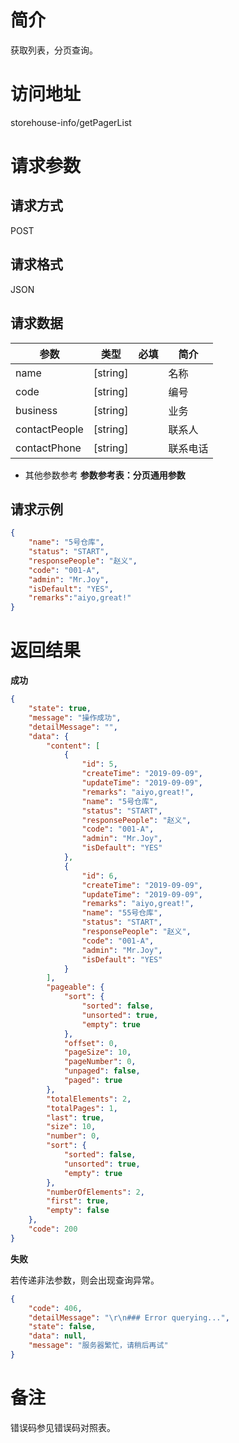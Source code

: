 # 简介
获取列表，分页查询。

# 访问地址
storehouse-info/getPagerList

# 请求参数

## 请求方式
POST

## 请求格式
JSON

## 请求数据
|参数|类型|必填|简介|
|-|-|-|-|
|name|[string]||名称|
|code|[string]||编号|
|business|[string]||业务|
|contactPeople|[string]||联系人|
|contactPhone|[string]||联系电话|

* 其他参数参考 **参数参考表：分页通用参数**


## 请求示例
```json
{
	"name": "5号仓库",
	"status": "START",
    "responsePeople": "赵义",
    "code": "001-A",
    "admin": "Mr.Joy",
    "isDefault": "YES",
    "remarks":"aiyo,great!"
}
```

# 返回结果
**成功**
```json
{
    "state": true,
    "message": "操作成功",
    "detailMessage": "",
    "data": {
        "content": [
            {
                "id": 5,
                "createTime": "2019-09-09",
                "updateTime": "2019-09-09",
                "remarks": "aiyo,great!",
                "name": "5号仓库",
                "status": "START",
                "responsePeople": "赵义",
                "code": "001-A",
                "admin": "Mr.Joy",
                "isDefault": "YES"
            },
            {
                "id": 6,
                "createTime": "2019-09-09",
                "updateTime": "2019-09-09",
                "remarks": "aiyo,great!",
                "name": "55号仓库",
                "status": "START",
                "responsePeople": "赵义",
                "code": "001-A",
                "admin": "Mr.Joy",
                "isDefault": "YES"
            }
        ],
        "pageable": {
            "sort": {
                "sorted": false,
                "unsorted": true,
                "empty": true
            },
            "offset": 0,
            "pageSize": 10,
            "pageNumber": 0,
            "unpaged": false,
            "paged": true
        },
        "totalElements": 2,
        "totalPages": 1,
        "last": true,
        "size": 10,
        "number": 0,
        "sort": {
            "sorted": false,
            "unsorted": true,
            "empty": true
        },
        "numberOfElements": 2,
        "first": true,
        "empty": false
    },
    "code": 200
}
```

**失败**

若传递非法参数，则会出现查询异常。

```json
{
    "code": 406,
    "detailMessage": "\r\n### Error querying...",
    "state": false,
    "data": null,
    "message": "服务器繁忙，请稍后再试"
}
```

# 备注
错误码参见错误码对照表。